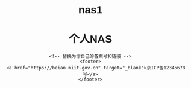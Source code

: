 # nas1
<!DOCTYPE html>
<html>
<head>
    <meta charset="UTF-8">
    <title>个人NAS</title>
    <style>
        body { 
            text-align: center; 
            padding: 50px; 
            font-family: Arial;
        }
        footer {
            position: fixed;
            bottom: 10px;
            width: 100%;
            color: #666;
        }
    </style>
</head>
<body>
    <h1>个人NAS</h1>
    
    <!-- 替换为你自己的备案号和链接 -->
    <footer>
        <a href="https://beian.miit.gov.cn" target="_blank">京ICP备12345678号</a>
    </footer>
</body>
</html>
